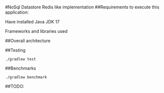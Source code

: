 #NoSql Datastore Redis like implementation
##Requirements to execute this application:

Have installed Java JDK 17


Frameworks and libraries used

##Overall architecture

##Testing

`./gradlew test`

##Benchmarks

`./gradlew benchmark`

##TODO: